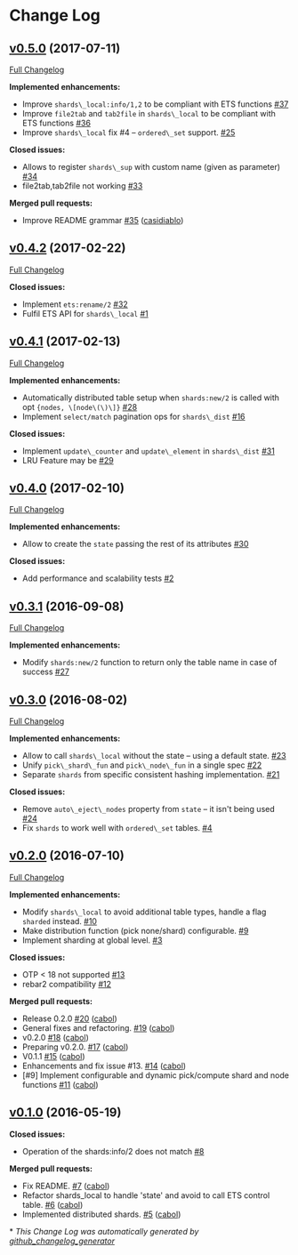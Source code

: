 # Change Log

## [v0.5.0](https://github.com/cabol/shards/tree/v0.5.0) (2017-07-11)
[Full Changelog](https://github.com/cabol/shards/compare/v0.4.2...v0.5.0)

**Implemented enhancements:**

- Improve `shards\_local:info/1,2` to be compliant with ETS functions [\#37](https://github.com/cabol/shards/issues/37)
- Improve `file2tab` and `tab2file` in `shards\_local` to be compliant with ETS functions [\#36](https://github.com/cabol/shards/issues/36)
- Improve `shards\_local` fix \#4 – `ordered\_set` support. [\#25](https://github.com/cabol/shards/issues/25)

**Closed issues:**

- Allows to register `shards\_sup` with custom name \(given as parameter\) [\#34](https://github.com/cabol/shards/issues/34)
- file2tab,tab2file not working  [\#33](https://github.com/cabol/shards/issues/33)

**Merged pull requests:**

- Improve README grammar [\#35](https://github.com/cabol/shards/pull/35) ([casidiablo](https://github.com/casidiablo))

## [v0.4.2](https://github.com/cabol/shards/tree/v0.4.2) (2017-02-22)
[Full Changelog](https://github.com/cabol/shards/compare/v0.4.1...v0.4.2)

**Closed issues:**

- Implement `ets:rename/2` [\#32](https://github.com/cabol/shards/issues/32)
- Fulfil ETS API for `shards\_local` [\#1](https://github.com/cabol/shards/issues/1)

## [v0.4.1](https://github.com/cabol/shards/tree/v0.4.1) (2017-02-13)
[Full Changelog](https://github.com/cabol/shards/compare/v0.4.0...v0.4.1)

**Implemented enhancements:**

- Automatically distributed table setup when `shards:new/2` is called with opt `{nodes, \[node\(\)\]}` [\#28](https://github.com/cabol/shards/issues/28)
- Implement `select/match` pagination ops for `shards\_dist` [\#16](https://github.com/cabol/shards/issues/16)

**Closed issues:**

- Implement `update\_counter` and `update\_element` in `shards\_dist` [\#31](https://github.com/cabol/shards/issues/31)
- LRU Feature may be  [\#29](https://github.com/cabol/shards/issues/29)

## [v0.4.0](https://github.com/cabol/shards/tree/v0.4.0) (2017-02-10)
[Full Changelog](https://github.com/cabol/shards/compare/v0.3.1...v0.4.0)

**Implemented enhancements:**

- Allow to create the `state` passing the rest of its attributes [\#30](https://github.com/cabol/shards/issues/30)

**Closed issues:**

- Add performance and scalability tests [\#2](https://github.com/cabol/shards/issues/2)

## [v0.3.1](https://github.com/cabol/shards/tree/v0.3.1) (2016-09-08)
[Full Changelog](https://github.com/cabol/shards/compare/v0.3.0...v0.3.1)

**Implemented enhancements:**

- Modify `shards:new/2` function to return only the table name in case of success [\#27](https://github.com/cabol/shards/issues/27)

## [v0.3.0](https://github.com/cabol/shards/tree/v0.3.0) (2016-08-02)
[Full Changelog](https://github.com/cabol/shards/compare/v0.2.0...v0.3.0)

**Implemented enhancements:**

- Allow to call `shards\_local` without the state – using a default state. [\#23](https://github.com/cabol/shards/issues/23)
- Unify `pick\_shard\_fun` and `pick\_node\_fun` in a single spec [\#22](https://github.com/cabol/shards/issues/22)
- Separate `shards` from specific consistent hashing implementation. [\#21](https://github.com/cabol/shards/issues/21)

**Closed issues:**

- Remove `auto\_eject\_nodes` property from `state` – it isn't being used [\#24](https://github.com/cabol/shards/issues/24)
- Fix `shards` to work well with `ordered\_set` tables. [\#4](https://github.com/cabol/shards/issues/4)

## [v0.2.0](https://github.com/cabol/shards/tree/v0.2.0) (2016-07-10)
[Full Changelog](https://github.com/cabol/shards/compare/v0.1.0...v0.2.0)

**Implemented enhancements:**

- Modify `shards\_local` to avoid additional table types, handle a flag `sharded` instead. [\#10](https://github.com/cabol/shards/issues/10)
- Make distribution function \(pick none/shard\) configurable. [\#9](https://github.com/cabol/shards/issues/9)
- Implement sharding at global level. [\#3](https://github.com/cabol/shards/issues/3)

**Closed issues:**

- OTP \< 18 not supported [\#13](https://github.com/cabol/shards/issues/13)
- rebar2 compatibility [\#12](https://github.com/cabol/shards/issues/12)

**Merged pull requests:**

- Release 0.2.0 [\#20](https://github.com/cabol/shards/pull/20) ([cabol](https://github.com/cabol))
- General fixes and refactoring. [\#19](https://github.com/cabol/shards/pull/19) ([cabol](https://github.com/cabol))
- v0.2.0 [\#18](https://github.com/cabol/shards/pull/18) ([cabol](https://github.com/cabol))
- Preparing v0.2.0. [\#17](https://github.com/cabol/shards/pull/17) ([cabol](https://github.com/cabol))
- V0.1.1 [\#15](https://github.com/cabol/shards/pull/15) ([cabol](https://github.com/cabol))
- Enhancements and fix issue \#13. [\#14](https://github.com/cabol/shards/pull/14) ([cabol](https://github.com/cabol))
- \[\#9\] Implement configurable and dynamic pick/compute shard and node functions [\#11](https://github.com/cabol/shards/pull/11) ([cabol](https://github.com/cabol))

## [v0.1.0](https://github.com/cabol/shards/tree/v0.1.0) (2016-05-19)
**Closed issues:**

- Operation of the shards:info/2 does not match [\#8](https://github.com/cabol/shards/issues/8)

**Merged pull requests:**

- Fix README. [\#7](https://github.com/cabol/shards/pull/7) ([cabol](https://github.com/cabol))
- Refactor shards\_local to handle 'state' and avoid to call ETS control table. [\#6](https://github.com/cabol/shards/pull/6) ([cabol](https://github.com/cabol))
- Implemented distributed shards. [\#5](https://github.com/cabol/shards/pull/5) ([cabol](https://github.com/cabol))



\* *This Change Log was automatically generated by [github_changelog_generator](https://github.com/skywinder/Github-Changelog-Generator)*